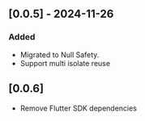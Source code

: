 ## [0.0.5] - 2024-11-26
### Added
- Migrated to Null Safety.
- Support multi isolate reuse
## [0.0.6]
- Remove Flutter SDK dependencies

